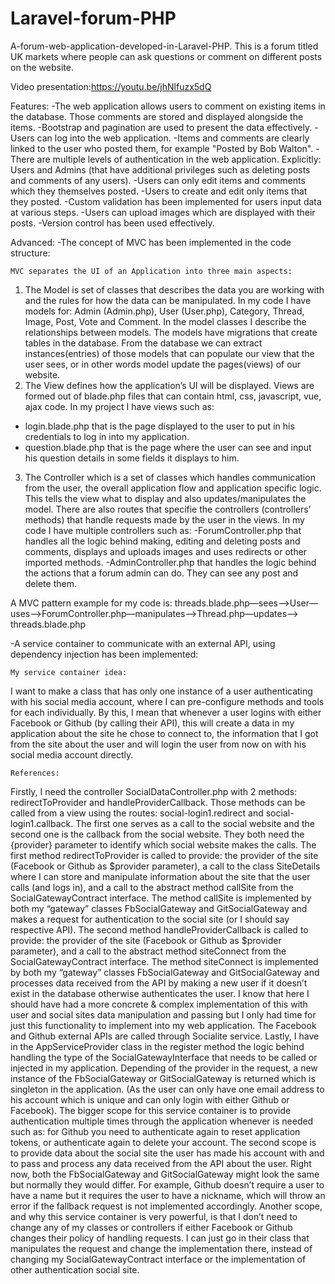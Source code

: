 # Laravel-forum-PHP
A-forum-web-application-developed-in-Laravel-PHP.
This is a forum titled UK markets where people can ask questions or comment on different posts on the website.

Video presentation:https://youtu.be/jhNlfuzx5dQ

Features:
-The web application allows users to comment on existing items in the database. Those comments are stored and displayed alongside the items.
-Bootstrap and pagination are used to present the data effectively.
-Users can log into the web application.
-Items and comments are clearly linked to the user who posted them, for example "Posted by Bob Walton".
-There are multiple levels of authentication in the web application. Explicitly: Users and Admins (that have additional privileges  such as deleting posts and comments of any users).
-Users can only edit items and comments which they themselves posted.
-Users to create and edit only items that they posted.
-Custom validation has been implemented for users input data at various steps.
-Users can upload images which are displayed with their posts.
-Version control has been used effectively.

Advanced:
-The concept of MVC has been implemented in the code structure: 

    MVC separates the UI of an Application into three main aspects:
1.	The Model is set of classes that describes the data you are working with and the rules for how the data can be manipulated. In my code I have models for: Admin (Admin.php), User (User.php), Category, Thread, Image, Post, Vote and Comment. In the model classes I describe the relationships between models. The models have migrations that create tables in the database. From the database we can extract instances(entries) of those models that can populate our view that the user sees, or in other words model update the pages(views) of our website.
2.	The View defines how the application’s UI will be displayed. Views are formed out of blade.php files that can contain html, css, javascript, vue, ajax code. In my project I have views such as:
- login.blade.php that is the page displayed to the user to put in his credentials to log in into my application.
- question.blade.php that is the page where the user can see and input his question details in some fields it displays to him.
3. 	The Controller which is a set of classes which handles communication from the user, the overall application flow and application specific logic. This tells the view what to display and also updates/manipulates the model. There are also routes that specifie the controllers (controllers’ methods) that handle requests made by the user in the views. In my code I have multiple controllers such as:
	-ForumController.php that handles all the logic behind making, editing and deleting posts and comments, displays and uploads images and uses redirects or other imported methods.
	-AdminController.php that handles the logic behind the actions that a forum admin can do. They can see any post and delete them.

A MVC pattern example for my code is: threads.blade.php—sees-->User—uses-->ForumController.php—manipulates-->Thread.php—updates--> threads.blade.php


-A service container to communicate with an external API, using dependency injection has been implemented:

    My service container idea:
I want to make a class that has only one instance of a user authenticating with his social media account, where I can pre-configure methods and tools for each individually. By this, I mean that whenever a user logins with either Facebook or Github (by calling their API), this will create a data in my application about the site he chose to connect to, the information that I got from the site about the user and will login the user from now on with his social media account directly. 

    References:
Firstly, I need the controller SocialDataController.php with 2 methods: redirectToProvider and handleProviderCallback. Those methods can be called from a view using the routes: social-login1.redirect and social-login1.callback. The first one serves as a call to the social website and the second one is the callback from the social website. They both need the {provider} parameter to identify which social website makes the calls.
The first method redirectToProvider is called to provide: the provider of the site (Facebook or Github as $provider parameter), a call to the class SiteDetails where I can store and manipulate information about the site that the user calls (and logs in), and a call to the abstract method callSite from the SocialGatewayContract interface. The method callSite is implemented by both my “gateway” classes FbSocialGateway and GitSocialGateway and makes a request for authentication to the social site (or I should say respective API).
The second method handleProviderCallback is called to provide: the provider of the site (Facebook or Github as $provider parameter), and a call to the abstract method siteConnect from the SocialGatewayContract interface. The method siteConnect is implemented by both my “gateway” classes FbSocialGateway and GitSocialGateway and processes data received from the API by making a new user if it doesn’t exist in the database otherwise authenticates the user.
I know that here I should have had a more concrete & complex implementation of this with user and social sites data manipulation and passing but I only had time for just this functionality to implement into my web application.
The Facebook and Github external APIs are called through Socialite service.
Lastly, I have in the AppServiceProvider class in the register method the logic behind handling the type of the SocialGatewayInterface that needs to be called or injected in my application. Depending of the provider in the request, a new instance of the FbSocialGateway or GitSocialGateway is returned which is singleton in the application. (As the user can only have one email address to his account which is unique and can only login with either Github or Facebook).
The bigger scope for this service container is to provide authentication multiple times through the application whenever is needed such as: for Github you need to authenticate again to reset application tokens, or authenticate again to delete your account. The second scope is to provide data about the social site the user has made his account with and to pass and process any data received from the API about the user.
Right now, both the FbSocialGateway and GitSocialGateway might look the same but normally they would differ. For example, Github doesn’t require a user to have a name but it requires the user to have a nickname, which will throw an error if the fallback request is not implemented accordingly.
Another scope, and why this service container is very powerful, is that I don’t need to change any of my classes or controllers if either Facebook or Github changes their policy of handling requests. I can just go in their class that manipulates the request and change the implementation there, instead of changing my SocialGatewayContract interface or the implementation of other authentication social site.




